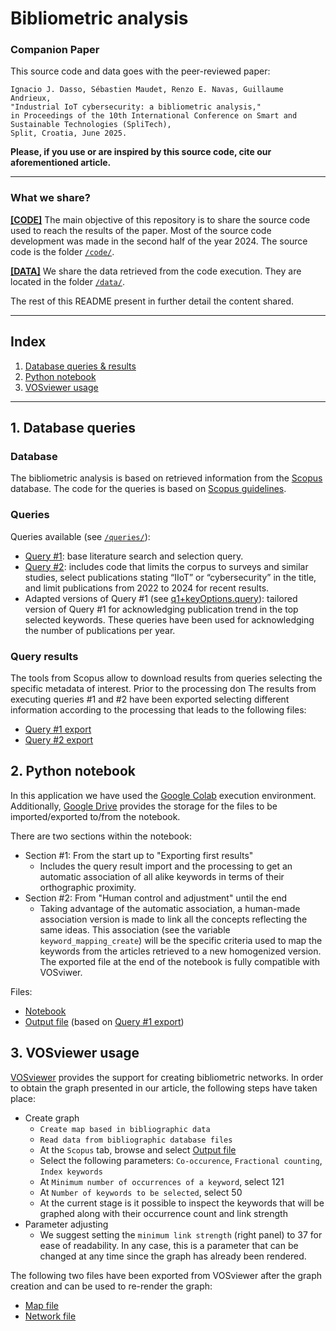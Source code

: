 # Bibliometric analysis

### Companion Paper
This source code and data goes with the peer-reviewed paper:
```
Ignacio J. Dasso, Sébastien Maudet, Renzo E. Navas, Guillaume Andrieux,
"Industrial IoT cybersecurity: a bibliometric analysis,"
in Proceedings of the 10th International Conference on Smart and Sustainable Technologies (SpliTech),
Split, Croatia, June 2025.
```
**Please, if you use or are inspired by this source code, cite our aforementioned article.**

---------------------------

### What we share?

[**[CODE]**](code/)  The main objective of this repository is to share the source code used to reach the results of the paper.  Most of the source code development was made in the second half of the year 2024. The source code is the folder [`/code/`](code/).

[**[DATA]**](data/) We share the data retrieved from the code execution. They are located in the folder [`/data/`](data/).

The rest of this README present in further detail the content shared.

---------------------------
## Index

 1. [Database queries & results](#1-database-queries-)
 2. [Python notebook](#2-python-notebook-)
 3. [VOSviewer usage](#3-vosviewer-usage-) 

 <!--1. Database queries & results
 2. Python notebook
 3. VOSviewer usage
 4. Closure -->
 
---------------------------
## 1. Database queries <a name="queries"></a>


###  Database
The bibliometric analysis is based on retrieved information from the [Scopus](https://www.scopus.com/search/form.uri?display=basic#basic) database. The code for the queries is based on [Scopus guidelines](https://service.elsevier.com/app/answers/detail/a_id/11365/supporthub/scopus/).

###  Queries
Queries available (see [`/queries/`](./code/queries/)):
* [Query #1](./code/queries/q1.query): base literature search and selection query.
* [Query #2](./code/queries/q2.query): includes code that limits the corpus to surveys and similar studies, select publications stating “IIoT” or “cybersecurity” in the title, and limit publications from 2022 to 2024 for recent results.
* Adapted versions of Query #1 (see [q1+keyOptions.query](./code/queries/q1+keyOptions.query)): tailored version of Query #1 for acknowledging publication trend in the top selected keywords. These queries have been used for acknowledging the number of publications per year.


### Query results
The tools from Scopus allow to download results from queries selecting the specific metadata of interest. Prior to the processing don The results from executing queries #1 and #2  have been exported selecting different information according to the processing that leads to the following files:
* [Query #1 export](./data/0_queriesResults/1_2025-01-22_Q1_Year+CitationCount+Publisher+IndexedKeywords.csv)
* [Query #2 export](./data/0_queriesResults/1_2025-02-11_Q2_Year+Title+CitationCount.csv)

## 2. Python notebook <a name="pythonNotebook"></a>
In this application we have used the [Google Colab](https://colab.research.google.com/notebook) execution environment. Additionally, [Google Drive](https://drive.google.com/drive) provides the storage for the files to be imported/exported to/from the notebook.

There are two sections within the notebook:
* Section #1: From the start up to "Exporting first results"
  * Includes the query result import and the processing to get an automatic association of all alike keywords in terms of their orthographic proximity.
* Section #2: From "Human control and adjustment" until the end
  * Taking advantage of the automatic association, a human-made association version is made to link all the concepts reflecting the same ideas. This association (see the variable `keyword_mapping_create`) will be the specific criteria used to map the keywords from the articles retrieved to a new homogenized version. The exported file at the end of the notebook is fully compatible with VOSviwer.

Files:
* [Notebook](./code/notebook/keywordsProcessing.ipynb)
* [Output file](./data/1_processingResults/bibliometricKeywords-processed.csv) (based on [Query #1 export](./data/0_queriesResults/1_2025-01-22_Q1_Year+CitationCount+Publisher+IndexedKeywords.csv))

## 3. VOSviewer usage <a name="vosViewerUsage"></a>
[VOSviewer](https://www.vosviewer.com/) provides the support for creating bibliometric networks. In order to obtain the graph presented in our article, the following steps have taken place:
* Create graph
  * `Create map based in bibliographic data`
  * `Read data from bibliographic database files`
  * At the `Scopus` tab, browse and select [Output file](./data/1_processingResults/bibliometricKeywords-processed.csv)
  * Select the following parameters: `Co-occurence`, `Fractional counting`, `Index keywords`
  * At `Minimum number of occurrences of a keyword`, select 121
  * At `Number of keywords to be selected`, select 50
  * At the current stage is it possible to inspect the keywords that will be graphed along with their occurrence count and link strength
* Parameter adjusting
  * We suggest setting the `minimum link strength` (right panel) to 37 for ease of readability. In any case, this is a parameter that can be changed at any time since the graph has already been rendered.

The following two files have been exported from VOSviewer after the graph creation and can be used to re-render the graph:
* [Map file](./data/2_networkMap/map-fractionalCount-37strength-1resol-31012025.txt)
* [Network file](./data/2_networkMap/network-fractionalCount-37strength-1resol-31012025.txt)
